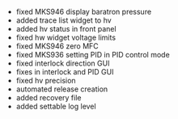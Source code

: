 - fixed MKS946 display baratron pressure
- added trace list widget to hv  
- added hv status in front panel
- fixed hw widget voltage limits
- fixed MKS946 zero MFC
- fixed MKS936 setting PID in PID control mode
- fixed interlock direction GUI
- fixes in interlock and PID GUI
- fixed hv precision
- automated release creation
- added recovery file
- added settable log level
